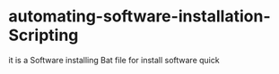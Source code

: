# automating-software-installation-Scripting
it is a Software installing Bat file for install software quick
